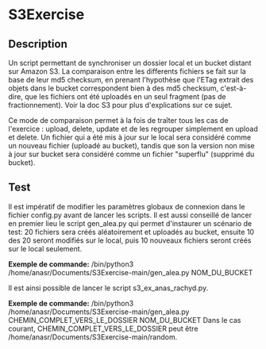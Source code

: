 # S3Exercise

## Description

Un script permettant de synchroniser un dossier local et un bucket distant sur Amazon S3. La comparaison entre les differents fichiers se fait sur la base de leur md5 checksum, en prenant l'hypothèse que l'ETag extrait des objets dans le bucket correspondent bien à des md5 checksum, c'est-à-dire, que les fichiers ont été uploadés en un seul fragment (pas de fractionnement). Voir la doc S3 pour plus d'explications sur ce sujet.

Ce mode de comparaison permet à la fois de traîter tous les cas de l'exercice : upload, delete, update et de les regrouper simplement en upload et delete. Un fichier qui a été mis à jour sur le local sera considéré comme un nouveau fichier (uploadé au bucket), tandis que son la version non mise à jour sur bucket sera considéré comme un fichier "superflu" (supprimé du bucket). 

## Test
Il est impératif de modifier les paramètres globaux de connexion dans le fichier config.py avant de lancer les scripts. Il est aussi conseillé de lancer en premier lieu le script gen_alea.py qui permet d'instaurer un scénario de test: 20 fichiers sera créés aléatoirement et uploadés au bucket, ensuite 10 des 20 seront modifiés sur le local, puis 10 nouveaux fichiers seront créés sur le local seulement.

**Exemple de commande:** /bin/python3 /home/anasr/Documents/S3Exercise-main/gen_alea.py NOM_DU_BUCKET

Il est ainsi possible de lancer le script s3_ex_anas_rachyd.py.

**Exemple de commande:** /bin/python3 /home/anasr/Documents/S3Exercise-main/gen_alea.py CHEMIN_COMPLET_VERS_LE_DOSSIER NOM_DU_BUCKET
Dans le cas courant, CHEMIN_COMPLET_VERS_LE_DOSSIER peut être /home/anasr/Documents/S3Exercise-main/random.
